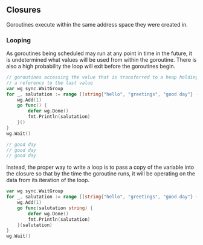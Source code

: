 ## Closures

Goroutines execute within the same address space they were created in.

### Looping

As goroutines being scheduled may run at any point in time in the future, it is undetermined what values will be used from within the goroutine. There is also a high probability the loop will exit before the goroutines begin.

```go
// goroutines accessing the value that is transferred to a heap holding
// a reference to the last value
var wg sync.WaitGroup
for _, salutation := range []string{"hello", "greetings", "good day"} {
    wg.Add(1)
    go func() {
        defer wg.Done()
        fmt.Println(salutation)
    }()
}
wg.Wait()

// good day
// good day
// good day
```

Instead, the proper way to write a loop is to pass a copy of the variable into the closure so that by the time the goroutine runs, it will be operating on the data from its iteration of the loop.

```go
var wg sync.WaitGroup
for _, salutation := range []string{"hello", "greetings", "good day"} {
    wg.Add(1)
    go func(salutation string) {
        defer wg.Done()
        fmt.Println(salutation)
    }(salutation)
}
wg.Wait()
```
